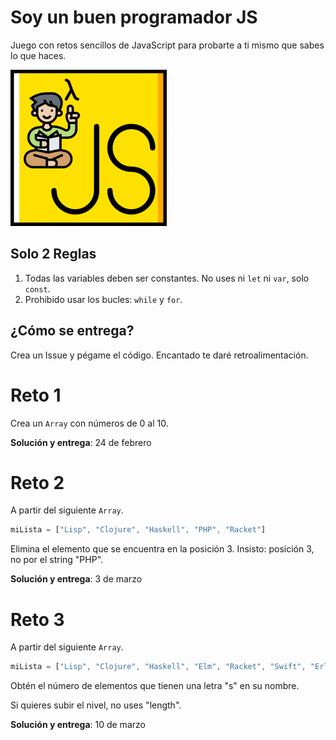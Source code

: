 # Soy un buen programador JS

Juego con retos sencillos de JavaScript para probarte a ti mismo que sabes lo que haces.

<img src="logo.png" width="250">

## Solo 2 Reglas

1. Todas las variables deben ser constantes. No uses ni `let` ni `var`, solo `const`.
2. Prohibido usar los bucles: `while` y `for`.

## ¿Cómo se entrega?

Crea un Issue y pégame el código. Encantado te daré retroalimentación.

# Reto 1

Crea un `Array` con números de 0 al 10.

**Solución y entrega**: 24 de febrero

# Reto 2

A partir del siguiente `Array`.

```javascript
miLista = ["Lisp", "Clojure", "Haskell", "PHP", "Racket"]
```

Elimina el elemento que se encuentra en la posición 3. Insisto: posición 3, no por el string "PHP".

**Solución y entrega**: 3 de marzo

# Reto 3

A partir del siguiente `Array`.

```javascript
miLista = ["Lisp", "Clojure", "Haskell", "Elm", "Racket", "Swift", "Erlang", "Scala"]
```

Obtén el número de elementos que tienen una letra "s" en su nombre. 

Si quieres subir el nivel, no uses "length".

**Solución y entrega**: 10 de marzo

